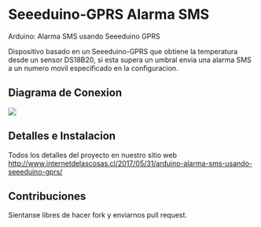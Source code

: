 # Seeeduino-GPRS Alarma SMS
Arduino: Alarma SMS usando Seeeduino GPRS

Dispositivo basado en un Seeeduino-GPRS que obtiene la temperatura desde un sensor DS18B20, si esta supera un umbral envia una alarma SMS a un numero movil especificado en la configuracion.

## Diagrama de Conexion
![](http://www.internetdelascosas.cl/wp-content/uploads/2017/05/AlarmaTemperaturaSMS_bb-728x455.png)

## Detalles e Instalacion
Todos los detalles del proyecto en nuestro sitio web http://www.internetdelascosas.cl/2017/05/31/arduino-alarma-sms-usando-seeeduino-gprs/

## Contribuciones
Sientanse libres de hacer fork y enviarnos pull request.
